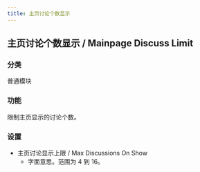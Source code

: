 ```yaml
---
title: 主页讨论个数显示
---
```


## 主页讨论个数显示 / Mainpage Discuss Limit

### 分类

普通模块

### 功能

限制主页显示的讨论个数。

### 设置

- 主页讨论显示上限 / Max Discussions On Show
  - 字面意思。范围为 4 到 16。
